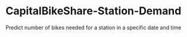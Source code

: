 # CapitalBikeShare-Station-Demand
Predict number of bikes needed for a station in a specific date and time

